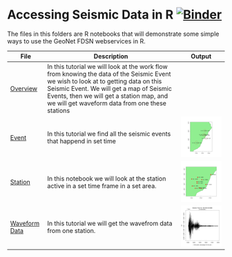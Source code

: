 # Accessing Seismic Data in R [![Binder](https://mybinder.org/badge_logo.svg)](https://mybinder.org/v2/gh/JenLowe/data_tutorials/master)
The files in this folders are R notebooks that will demonstrate some simple ways to use the GeoNet FDSN webservices in R.

|File                  | Description  | Output|
|--------------------- | ------|---------------------------------------|
|[Overview](Seismic_data_overview_using_FDSN_in_R.ipynb) | In this tutorial we will look at the work flow from knowing the data of the Seismic Event we wish to look at to getting data on this Seismic Event. We will get a map of Seismic Events, then we will get a station map, and we will get waveform data from one these stations | |
|[Event](Event_Data_using_FDSN_in_R.ipynb) |In this tutorial we find all the seismic events that happend in set time| <img src="event.png"> |
|[Station](Station_Data_using_FDSN_in_R.ipynb) |In this notebook we will look at the station active in a set time frame in a set area.| <img src="station.png"> |
|[Waveform Data](Get_waveform_data_using_FDSN_in_R.ipynb)|In this tutorial we will get the wavefrom data from one station.|<img src="waveform.png">|
